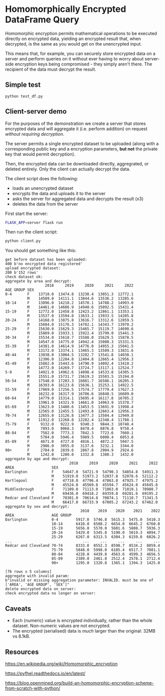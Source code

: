 # Homomorphically Encrypted DataFrame Query

Homomorphic encryption permits mathematical operations to be executed directly on encrypted data, yielding an encrypted result that, when decrypted, is the same as you would get on the unencrypted input.

This means that, for example, you can securely store encrypted data on a server and perform queries on it without ever having to worry about server-side encryption keys being compromised - they simply aren't there. The recipient of the data must decrypt the result.

## Simple test

```
python test_df.py
```

## Client-server demo

For the purposes of the demonstration we create a server that stores encrypted data and will aggregate it (i.e. perform addition)  on request *without requiring decryption*.

The server permits a single encrypted dataset to be uploaded (along with a corresponding public key and a encryption parameters, **but not** the private key that would permit decryption).

Then, the encrypted data can be downloaded directly, aggregrated, or deleted entirely. Only the client can actually decrypt the data.

The client script does the following:

- loads an unencrypted dataset
- encrypts the data and uploads it to the server
- asks the server for aggregated data and decrypts the result (x3)
- deletes the data from the server

First start the server:

```bash
FLASK_APP=server flask run
```

Then run the client script:

```bash
python client.py
```

You should get something like this:

```text
get before dataset has been uploaded:
400 b'no encrypted data registered'
upload encrypted dataset:
200 b'152 rows'
check dataset ok:
aggregate by area and decrypt:
                  2018     2019     2020     2021     2022
AGE GROUP SEX
0-4       F    13710.0  13474.8  13230.4  13051.3  12772.1
          M    14509.0  14111.1  13844.6  13536.2  13285.6
10-14     F    13896.0  14218.2  14570.1  14788.2  14993.0
          M    14461.0  14606.9  14940.6  15092.5  15431.4
15-19     F    12772.0  12458.8  12423.2  12861.1  13353.1
          M    13537.0  13594.8  13633.1  13933.5  14205.8
20-24     F    14168.0  13875.8  13616.7  13312.6  12859.5
          M    15684.0  15176.3  14782.1  14343.7  13970.2
25-29     F    15630.0  15629.3  15465.7  15119.7  14690.6
          M    15869.0  15933.1  15922.4  15799.0  15441.3
30-34     F    15534.0  15618.7  15588.0  15629.5  15878.5
          M    14547.0  14775.0  14942.4  15080.3  15331.5
35-39     F    14381.0  14614.9  14776.0  14955.3  15041.5
          M    13172.0  13374.1  13465.3  13589.3  13831.6
40-44     F    13038.0  13004.5  13282.7  13541.8  14038.1
          M    12306.0  12284.8  12404.8  12665.4  12956.3
45-49     F    15882.0  15443.6  14790.9  14092.4  13410.2
          M    14772.0  14269.7  13724.7  13117.1  12524.7
5-9       F    14921.0  14962.6  14898.4  14533.8  14305.5
          M    15551.0  15731.7  15619.3  15503.5  15194.0
50-54     F    17548.0  17203.3  16881.7  16586.1  16205.3
          M    16393.0  16123.8  15636.1  15253.1  14922.5
55-59     F    17069.0  17256.5  17574.7  17779.4  17627.3
          M    16232.0  16317.9  16706.6  16848.5  16609.0
60-64     F    14779.0  15314.1  15695.4  16117.8  16705.2
          M    13961.0  14321.9  14661.0  14963.9  15378.7
65-69     F    13623.0  13480.6  13453.5  13691.9  13998.4
          M    12565.0  12455.5  12493.8  12663.4  12956.3
70-74     F    12655.0  13126.8  13477.3  13504.4  12949.8
          M    11912.0  12268.8  12282.4  12348.4  11788.1
75-79     F     9132.0   9222.9   9340.3   9844.3  10748.4
          M     7893.0   8068.3   8478.4   8876.8   9758.4
80-84     F     7582.0   7773.3   7842.3   7723.6   7660.1
          M     5704.0   5946.4   5989.5   6000.4   6053.8
85-89     F     4671.0   4727.8   4816.1   4872.2   5047.5
          M     2986.0   3055.0   3137.6   3232.1   3344.0
90+       F     2784.0   2839.6   2867.8   2904.9   2924.6
          M     1242.0   1280.0   1332.8   1380.3   1432.0
aggregate by age and decrypt:
                             2018     2019     2020     2021     2022
AREA                 SEX
Darlington           F    54647.0  54721.9  54790.3  54854.8  54911.3
                     M    51919.0  51973.2  52037.8  52078.6  52112.2
Hartlepool           F    47718.0  47796.4  47863.8  47925.7  47975.2
                     M    45524.0  45569.8  45594.7  45624.0  45645.8
Middlesbrough        F    71109.0  71113.0  71063.0  71019.1  70980.7
                     M    69436.0  69418.2  69359.8  69281.6  69195.2
Redcar and Cleveland F    70301.0  70614.8  70874.1  71110.7  71341.5
                     M    66417.0  66733.9  67005.2  67243.2  67462.0
aggregate by sex and decrypt:
                                  2018    2019    2020    2021    2022
AREA                 AGE GROUP
Darlington           0-4        5917.0  5746.8  5615.3  5475.0  5410.3
                     10-14      6410.0  6508.2  6654.0  6645.2  6760.0
                     15-19      5656.0  5570.0  5601.6  5808.7  5936.3
                     20-24      5429.0  5345.8  5190.0  5019.3  4894.7
                     25-29      6267.0  6313.5  6304.3  6159.8  6026.2
...                                ...     ...     ...     ...     ...
Redcar and Cleveland 70-74      8333.0  8552.3  8598.7  8534.2  8059.4
                     75-79      5848.0  5998.0  6185.4  6517.7  7081.1
                     80-84      4228.0  4439.8  4563.6  4599.3  4656.5
                     85-89      2389.0  2461.8  2512.4  2578.1  2712.4
                     90+        1295.0  1320.8  1365.1  1394.3  1425.0

[76 rows x 5 columns]
aggregate with invalid param:
b"invalid or missing aggregation parameter: INVALID. must be one of ['AREA', 'AGE GROUP', 'SEX']"
delete encrypted data on server:
check encrypted data no longer on server:
```

## Caveats

- Each (numeric) value is encrypted individually, rather than the whole dataset. Non-numeric values are not encrypted.
- The encrypted (serialised) data is *much* larger than the original: 32MB vs 8.1kB.

## Resources

https://en.wikipedia.org/wiki/Homomorphic_encryption

https://pyfhel.readthedocs.io/en/latest/

https://blog.openmined.org/build-an-homomorphic-encryption-scheme-from-scratch-with-python/
